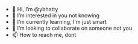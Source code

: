 - 👋 Hi, I’m @ybhatty
- 👀 I’m interested in you not knowing
- 🌱 I’m currently learning, I'm just smart
- 💞️ I’m looking to collaborate on someone not you
- 📫 How to reach me, dont

<!---
ybhatty/ybhatty is a ✨ special ✨ repository because its `README.md` (this file) appears on your GitHub profile.
You can click the Preview link to take a look at your changes.
--->
